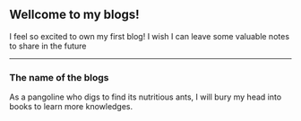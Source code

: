 ## Wellcome to my blogs!

I feel so excited to own my first blog! I wish I can leave some valuable notes to share in the future

---

### The name of the blogs

As a pangoline who digs to find its nutritious ants, I will bury my head into books to learn more knowledges.

